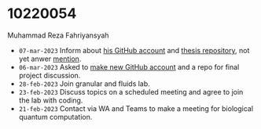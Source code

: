 # 10220054
Muhammad Reza Fahriyansyah

+ `07-mar-2023` Inform about [his GitHub account](https://github.com/rezafahri11) and [thesis repository](https://github.com/rezafahri11/tugas-akhir/issues), not yet anwer [mention](https://github.com/rezafahri11/tugas-akhir/issues/1#issue-1612902661).
+ `06-mar-2023` Asked to [make new GitHub account](https://github.com/signup) and a repo for final project discussion.
+ `28-feb-2023` Join granular and fluids lab.
+ `23-feb-2023` Discuss topics on a scheduled meeting and agree to join the lab with coding.
+ `21-feb-2023` Contact via WA and Teams to make a meeting for biological quantum computation.
